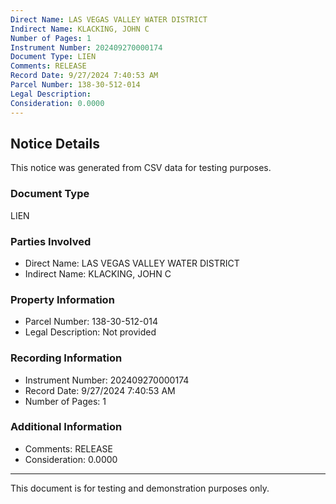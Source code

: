 ```yaml
---
Direct Name: LAS VEGAS VALLEY WATER DISTRICT
Indirect Name: KLACKING, JOHN C
Number of Pages: 1
Instrument Number: 202409270000174
Document Type: LIEN
Comments: RELEASE
Record Date: 9/27/2024 7:40:53 AM
Parcel Number: 138-30-512-014
Legal Description: 
Consideration: 0.0000
---
```


## Notice Details

This notice was generated from CSV data for testing purposes.

### Document Type
LIEN

### Parties Involved
- Direct Name: LAS VEGAS VALLEY WATER DISTRICT
- Indirect Name: KLACKING, JOHN C

### Property Information
- Parcel Number: 138-30-512-014
- Legal Description: Not provided

### Recording Information
- Instrument Number: 202409270000174
- Record Date: 9/27/2024 7:40:53 AM
- Number of Pages: 1

### Additional Information
- Comments: RELEASE
- Consideration: 0.0000

---

This document is for testing and demonstration purposes only.
